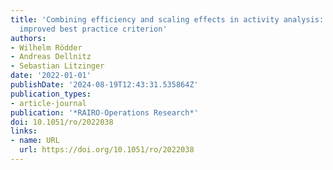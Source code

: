 ```yaml
---
title: 'Combining efficiency and scaling effects in activity analysis: towards an
  improved best practice criterion'
authors:
- Wilhelm Rödder
- Andreas Dellnitz
- Sebastian Litzinger
date: '2022-01-01'
publishDate: '2024-08-19T12:43:31.535864Z'
publication_types:
- article-journal
publication: '*RAIRO-Operations Research*'
doi: 10.1051/ro/2022038
links:
- name: URL
  url: https://doi.org/10.1051/ro/2022038
---
```

